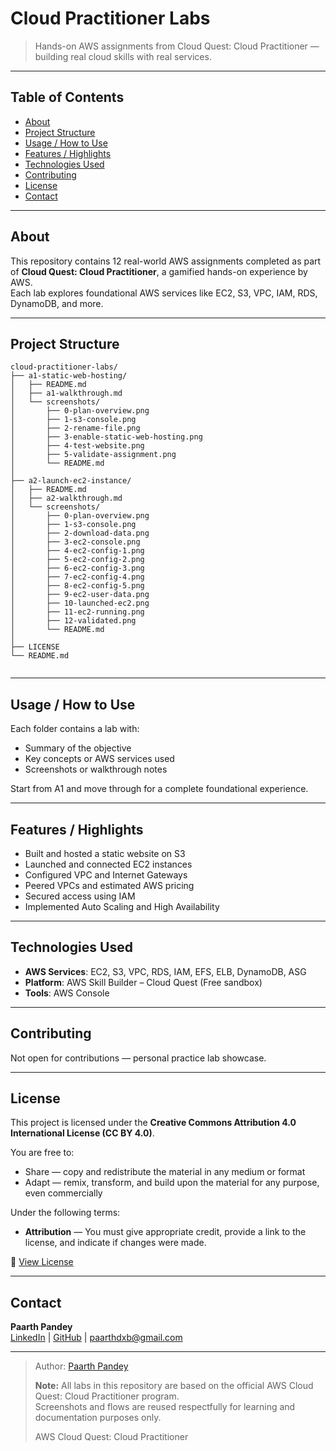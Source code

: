 # Cloud Practitioner Labs

> Hands-on AWS assignments from Cloud Quest: Cloud Practitioner — building real cloud skills with real services.

---

## Table of Contents

- [About](#about)  
- [Project Structure](#project-structure)  
- [Usage / How to Use](#usage--how-to-use)  
- [Features / Highlights](#features--highlights)  
- [Technologies Used](#technologies-used)  
- [Contributing](#contributing)  
- [License](#license)  
- [Contact](#contact)

---

## About

This repository contains 12 real-world AWS assignments completed as part of **Cloud Quest: Cloud Practitioner**, a gamified hands-on experience by AWS.  
Each lab explores foundational AWS services like EC2, S3, VPC, IAM, RDS, DynamoDB, and more.

---

## Project Structure
```
cloud-practitioner-labs/
├── a1-static-web-hosting/
│   ├── README.md
│   ├── a1-walkthrough.md
│   └── screenshots/
│       ├── 0-plan-overview.png
│       ├── 1-s3-console.png
│       ├── 2-rename-file.png
│       ├── 3-enable-static-web-hosting.png
│       ├── 4-test-website.png
│       ├── 5-validate-assignment.png
│       └── README.md
│
├── a2-launch-ec2-instance/
│   ├── README.md
│   ├── a2-walkthrough.md
│   └── screenshots/
│       ├── 0-plan-overview.png
│       ├── 1-s3-console.png
│       ├── 2-download-data.png
│       ├── 3-ec2-console.png
│       ├── 4-ec2-config-1.png
│       ├── 5-ec2-config-2.png
│       ├── 6-ec2-config-3.png
│       ├── 7-ec2-config-4.png
│       ├── 8-ec2-config-5.png
│       ├── 9-ec2-user-data.png
│       ├── 10-launched-ec2.png
│       ├── 11-ec2-running.png
│       ├── 12-validated.png
│       └── README.md
│
├── LICENSE
└── README.md


```
<!---
├── A3-connect-to-ec2/
│ └── README.md
├── A4-vpc-internet-access/
│ └── README.md
├── A5-pricing-calculator/
│ └── README.md
├── A6-vpc-peering/
│ └── README.md
--->

---

## Usage / How to Use

Each folder contains a lab with:
- Summary of the objective
- Key concepts or AWS services used
- Screenshots or walkthrough notes

Start from A1 and move through for a complete foundational experience.

---

## Features / Highlights

- Built and hosted a static website on S3  
- Launched and connected EC2 instances  
- Configured VPC and Internet Gateways  
- Peered VPCs and estimated AWS pricing  
- Secured access using IAM  
- Implemented Auto Scaling and High Availability

---

## Technologies Used

- **AWS Services**: EC2, S3, VPC, RDS, IAM, EFS, ELB, DynamoDB, ASG  
- **Platform**: AWS Skill Builder – Cloud Quest (Free sandbox)  
- **Tools**: AWS Console

---

## Contributing

Not open for contributions — personal practice lab showcase.

---

## License

This project is licensed under the **Creative Commons Attribution 4.0 International License (CC BY 4.0)**.

You are free to:
- Share — copy and redistribute the material in any medium or format  
- Adapt — remix, transform, and build upon the material for any purpose, even commercially

Under the following terms:
- **Attribution** — You must give appropriate credit, provide a link to the license, and indicate if changes were made.

🔗 [View License](https://creativecommons.org/licenses/by/4.0/)

---

## Contact

**Paarth Pandey**  
[LinkedIn](https://www.linkedin.com/in/paarth-pandey-13779529b/) | [GitHub](https://github.com/paarthpandey10) | paarthdxb@gmail.com

---

> Author: [Paarth Pandey](https://github.com/paarthpandey10)
> 
> **Note:** All labs in this repository are based on the official AWS Cloud Quest: Cloud Practitioner program.  
> Screenshots and flows are reused respectfully for learning and documentation purposes only.
>
> AWS Cloud Quest: Cloud Practitioner

